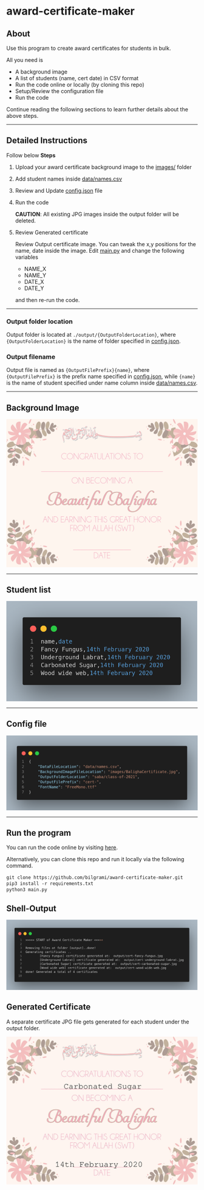 # award-certificate-maker

## About

Use this program to create award certificates for students in bulk.

All you need is

- A background image
- A list of students (name, cert date) in CSV format
- Run the code online or locally (by cloning this repo)
- Setup/Review the configuration file
- Run the code

Continue reading the following sections to learn further details about the above steps.

---

## Detailed Instructions

Follow below **Steps**

1) Upload your award certificate background image to the [images/](images/) folder
2) Add student names inside [data/names.csv](data/names.csv)
3) Review and Update [config.json](config.json) file
4) Run the code

   __CAUTION__: All existing JPG images inside the output folder will be deleted.

5) Review Generated certificate

   Review Output certificate image. You can tweak the x,y positions for the name, date inside the image. Edit [main.py](main.py) and change the following variables

      - NAME_X
      - NAME_Y
      - DATE_X
      - DATE_Y

   and then re-run the code.

---

### Output folder location

Output folder is located at ```./output/{OutputFolderLocation}```, where ```{OutputFolderLocation}``` is the name of folder specified in [config.json](config.json).

### Output filename

Output file is named as  ```{OutputFilePrefix}{name}```, where ```{OutputFilePrefix}``` is the prefix name specified in [config.json](config.json), while ```{name}``` is the name of student specified under name column inside [data/names.csv](data/names.csv).

---

## Background Image

![background image](public/images/BalighaCertificate.jpg)

---

## Student list

![background image](public/images/names.png)

---

## Config file

![background image](public/images/config.png)

---

## Run the program

You can run the code online by visiting [here](https://repl.it/@bilgrami/award-certificate-maker#README.md).

Alternatively, you can clone this repo and run it locally via the following command.

```base
git clone https://github.com/bilgrami/award-certificate-maker.git
pip3 install -r requirements.txt 
python3 main.py
```

## Shell-Output

![background image](public/images/shell-output.png)

## Generated Certificate

A separate certificate JPG file gets generated for each student under the output folder.

![background image](public/images/cert-carbonated-sugar.jpg)

